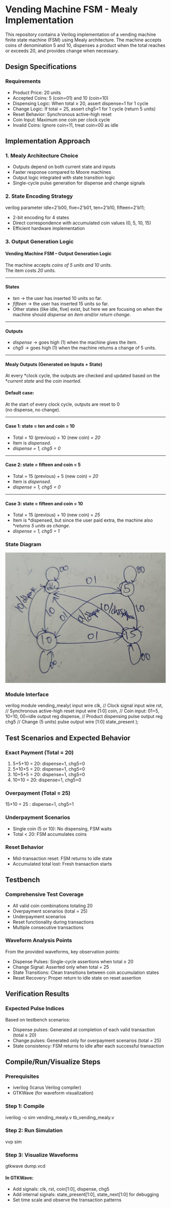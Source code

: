 # Vending Machine FSM - Mealy Implementation

This repository contains a Verilog implementation of a vending machine finite state machine (FSM) using Mealy architecture. The machine accepts coins of denomination 5 and 10, dispenses a product when the total reaches or exceeds 20, and provides change when necessary.

## Design Specifications

### Requirements
- Product Price: 20 units
- Accepted Coins: 5 (coin=01) and 10 (coin=10)
- Dispensing Logic: When total ≥ 20, assert dispense=1 for 1 cycle
- Change Logic: If total = 25, assert chg5=1 for 1 cycle (return 5 units)
- Reset Behavior: Synchronous active-high reset
- Coin Input: Maximum one coin per clock cycle
- Invalid Coins: Ignore coin=11, treat coin=00 as idle


## Implementation Approach

### 1. Mealy Architecture Choice
- Outputs depend on both current state and inputs
- Faster response compared to Moore machines
- Output logic integrated with state transition logic
- Single-cycle pulse generation for dispense and change signals

### 2. State Encoding Strategy
verilog
parameter idle=2'b00, five=2'b01, ten=2'b10, fifteen=2'b11;

- 2-bit encoding for 4 states
- Direct correspondence with accumulated coin values (0, 5, 10, 15)
- Efficient hardware implementation

### 3. Output Generation Logic

#### Vending Machine FSM – Output Generation Logic

The machine accepts *coins of 5 units and 10 units*.  
The item costs *20 units*.

---

#### States
- *ten* → the user has inserted 10 units so far.  
- *fifteen* → the user has inserted 15 units so far.  
- Other states (like idle, five) exist, but here we are focusing on when the machine should *dispense an item and/or return change*. 
---

#### Outputs
- *dispense* → goes high (1) when the machine gives the item.  
- *chg5* → goes high (1) when the machine returns a change of 5 units.  

---

#### Mealy Outputs (Generated on Inputs + State)

At every *clock cycle, the outputs are checked and updated based on the **current state* and the *coin inserted*.

#### Default case:
At the start of every clock cycle, outputs are reset to 0  
(no dispense, no change).

---

#### Case 1: state = ten and coin = 10
- Total = 10 (previous) + 10 (new coin) = *20*  
- Item is *dispensed*.  
- *dispense = 1, chg5 = 0*  

---

#### Case 2: state = fifteen and coin = 5
- Total = 15 (previous) + 5 (new coin) = *20*  
- Item is *dispensed*.  
- *dispense = 1, chg5 = 0*  

---

#### Case 3: state = fifteen and coin = 10
- Total = 15 (previous) + 10 (new coin) = *25*  
- Item is *dispensed, but since the user paid extra, the machine also **returns 5 units as change*.  
- *dispense = 1, chg5 = 1*  



### State Diagram

![State Diagram](https://github.com/prashanth5905/CS322M-230102075/blob/main/LAB2/fsm-assignments/problem3_vending/state%20diagram.jpg?raw=true)




### Module Interface
verilog
module vending_mealy(
    input  wire clk,        // Clock signal
    input  wire rst,        // Synchronous active-high reset
    input  wire [1:0] coin, // Coin input: 01=5, 10=10, 00=idle
    output reg  dispense,   // Product dispensing pulse
    output reg  chg5        // Change (5 units) pulse
    output wire [1:0] state_present
);



## Test Scenarios and Expected Behavior

### Exact Payment (Total = 20)

1. 5+5+10 = 20: dispense=1, chg5=0
2. 5+10+5 = 20: dispense=1, chg5=0
3. 10+5+5 = 20: dispense=1, chg5=0
4. 10+10 = 20: dispense=1, chg5=0


### Overpayment (Total = 25)
 15+10 = 25 : dispense=1, chg5=1 

### Underpayment Scenarios
- Single coin (5 or 10): No dispensing, FSM waits
- Total < 20: FSM accumulates coins

### Reset Behavior
- Mid-transaction reset: FSM returns to idle state
- Accumulated total lost: Fresh transaction starts

## Testbench 

### Comprehensive Test Coverage
- All valid coin combinations totaling 20
- Overpayment scenarios (total = 25)
- Underpayment scenarios
- Reset functionality during transactions
- Multiple consecutive transactions

### Waveform Analysis Points
From the provided waveforms, key observation points:

- Dispense Pulses: Single-cycle assertions when total ≥ 20
- Change Signal: Asserted only when total = 25
- State Transitions: Clean transitions between coin accumulation states
- Reset Recovery: Proper return to idle state on reset assertion


## Verification Results

### Expected Pulse Indices
Based on testbench scenarios:
- Dispense pulses: Generated at completion of each valid transaction (total ≥ 20)
- Change pulses: Generated only for overpayment scenarios (total = 25)
- State consistency: FSM returns to idle after each successful transaction

## Compile/Run/Visualize Steps

### Prerequisites
- iverilog (Icarus Verilog compiler)
- GTKWave (for waveform visualization)

### Step 1: Compile
iverilog -o sim vending_mealy.v tb_vending_mealy.v

### Step 2: Run Simulation
vvp sim

### Step 3: Visualize Waveforms
gtkwave dump.vcd

#### In GTKWave:
- Add signals: clk, rst, coin[1:0], dispense, chg5
- Add internal signals: state_present[1:0], state_next[1:0] for debugging
- Set time scale and observe the transaction patterns
